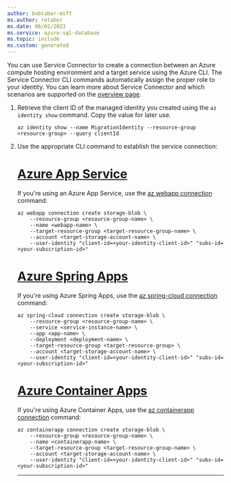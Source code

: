 ```yaml
---
author: bobtabor-msft
ms.author: rotabor
ms.date: 06/01/2023
ms.service: azure-sql-database
ms.topic: include
ms.custom: generated
---
```


You can use Service Connector to create a connection between an Azure compute hosting environment and a target service using the Azure CLI. The Service Connector CLI commands automatically assign the proper role to your identity. You can learn more about Service Connector and which scenarios are supported on the [overview page](/azure/service-connector/overview).

1. Retrieve the client ID of the managed identity you created using the `az identity show` command. Copy the value for later use.

    ```azurecli
    az identity show --name MigrationIdentity --resource-group <resource-group> --query clientId
    ```

1. Use the appropriate CLI command to establish the service connection:

    # [Azure App Service](#tab/app-service-connector)
    
    If you're using an Azure App Service, use the [az webapp connection](/cli/azure/webapp/connection/create) command:
    
    ```azurecli
    az webapp connection create storage-blob \
        --resource-group <resource-group-name> \
        --name <webapp-name> \
        --target-resource-group <target-resource-group-name> \
        --account <target-storage-account-name> \
        --user-identity "client-id=<your-identity-client-id>" "subs-id=<your-subscription-id>"
    ```
    
    # [Azure Spring Apps](#tab/spring-connector)
    
    If you're using Azure Spring Apps, use the [az spring-cloud connection](/cli/azure/spring-cloud/connection/create) command:
    
    ```azurecli
    az spring-cloud connection create storage-blob \
        --resource-group <resource-group-name> \
        --service <service-instance-name> \
        --app <app-name> \
        --deployment <deployment-name> \
        --target-resource-group <target-resource-group> \
        --account <target-storage-account-name> \
        --user-identity "client-id=<your-identity-client-id>" "subs-id=<your-subscription-id>"
    ```
    
    # [Azure Container Apps](#tab/container-apps-connector)
    
    If you're using Azure Container Apps, use the [az containerapp connection](/cli/azure/containerapp/connection) command:
    
    ```azurecli
    az containerapp connection create storage-blob \
        --resource-group <resource-group-name> \
        --name <containerapp-name> \
        --target-resource-group <target-resource-group-name> \
        --account <target-storage-account-name> \
        --user-identity "client-id=<your-identity-client-id>" "subs-id=<your-subscription-id>"
    ```

    ---